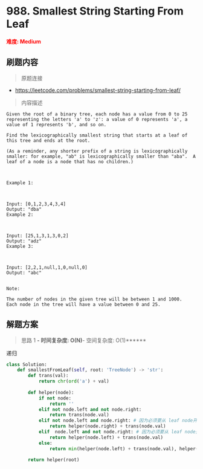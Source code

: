 # 988. Smallest String Starting From Leaf

**<font color=red>难度: Medium</font>**

## 刷题内容

> 原题连接

* https://leetcode.com/problems/smallest-string-starting-from-leaf/

> 内容描述

```
Given the root of a binary tree, each node has a value from 0 to 25 representing the letters 'a' to 'z': a value of 0 represents 'a', a value of 1 represents 'b', and so on.

Find the lexicographically smallest string that starts at a leaf of this tree and ends at the root.

(As a reminder, any shorter prefix of a string is lexicographically smaller: for example, "ab" is lexicographically smaller than "aba".  A leaf of a node is a node that has no children.)

 

Example 1:



Input: [0,1,2,3,4,3,4]
Output: "dba"
Example 2:



Input: [25,1,3,1,3,0,2]
Output: "adz"
Example 3:



Input: [2,2,1,null,1,0,null,0]
Output: "abc"
 

Note:

The number of nodes in the given tree will be between 1 and 1000.
Each node in the tree will have a value between 0 and 25.
```

## 解题方案

> 思路 1
******- 时间复杂度: O(N)******- 空间复杂度: O(1)******

递归

```python
class Solution:
    def smallestFromLeaf(self, root: 'TreeNode') -> 'str':
        def trans(val):
            return chr(ord('a') + val)
        
        def helper(node):
            if not node:
                return ''
            elif not node.left and not node.right:
                return trans(node.val)
            elif not node.left and node.right: # 因为必须要从 leaf node开始，所以必须选择 helper(node.right)
                return helper(node.right) + trans(node.val)
            elif  node.left and not node.right: # 因为必须要从 leaf node开始，所以必须选择 helper(node.left)
                return helper(node.left) + trans(node.val)
            else:
                return min(helper(node.left) + trans(node.val), helper(node.right) + trans(node.val)) 
            
        return helper(root)
```
































